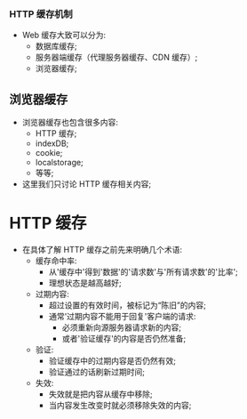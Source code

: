 ### HTTP 缓存机制

- Web 缓存大致可以分为:
  - 数据库缓存;
  - 服务器端缓存（代理服务器缓存、CDN 缓存）;
  - 浏览器缓存;

## 浏览器缓存

- 浏览器缓存也包含很多内容:
  - HTTP 缓存;
  - indexDB;
  - cookie;
  - localstorage;
  - 等等;
- 这里我们只讨论 HTTP 缓存相关内容;

# HTTP 缓存

- 在具体了解 HTTP 缓存之前先来明确几个术语:
  - 缓存命中率:
    - 从'缓存中'得到'数据'的'请求数'与'所有请求数'的'比率';
    - 理想状态是越高越好;
  - 过期内容:
    - 超过设置的有效时间，被标记为“陈旧”的内容;
    - 通常'过期内容不能用于回复'客户端的请求:
      - 必须重新向源服务器请求新的内容;
      - 或者'验证缓存'的内容是否仍然准备;
  - 验证:
    - 验证缓存中的过期内容是否仍然有效;
    - 验证通过的话刷新过期时间;
  - 失效:
    - 失效就是把内容从缓存中移除;
    - 当内容发生改变时就必须移除失效的内容;
